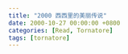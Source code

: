 ```yaml
---
title: "2000 西西里的美丽传说"
date: 2000-10-27 00:00:00 +0800
categories: [Read, Tornatore]
tags: [tornatore]
---
```


